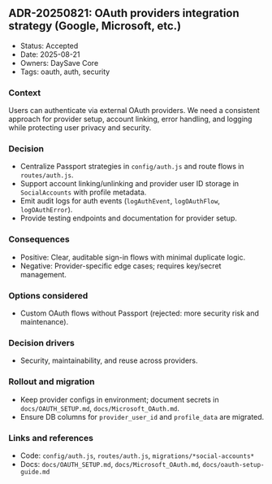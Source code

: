 ## ADR-20250821: OAuth providers integration strategy (Google, Microsoft, etc.)

- Status: Accepted
- Date: 2025-08-21
- Owners: DaySave Core
- Tags: oauth, auth, security

### Context
Users can authenticate via external OAuth providers. We need a consistent approach for provider setup, account linking, error handling, and logging while protecting user privacy and security.

### Decision
- Centralize Passport strategies in `config/auth.js` and route flows in `routes/auth.js`.
- Support account linking/unlinking and provider user ID storage in `SocialAccounts` with profile metadata.
- Emit audit logs for auth events (`logAuthEvent`, `logOAuthFlow`, `logOAuthError`).
- Provide testing endpoints and documentation for provider setup.

### Consequences
- Positive: Clear, auditable sign-in flows with minimal duplicate logic.
- Negative: Provider-specific edge cases; requires key/secret management.

### Options considered
- Custom OAuth flows without Passport (rejected: more security risk and maintenance).

### Decision drivers
- Security, maintainability, and reuse across providers.

### Rollout and migration
- Keep provider configs in environment; document secrets in `docs/OAUTH_SETUP.md`, `docs/Microsoft_OAuth.md`.
- Ensure DB columns for `provider_user_id` and `profile_data` are migrated.

### Links and references
- Code: `config/auth.js`, `routes/auth.js`, `migrations/*social-accounts*`
- Docs: `docs/OAUTH_SETUP.md`, `docs/Microsoft_OAuth.md`, `docs/oauth-setup-guide.md`

